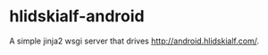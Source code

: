 hlidskialf-android
==================

A simple jinja2 wsgi server that drives http://android.hlidskialf.com/.

